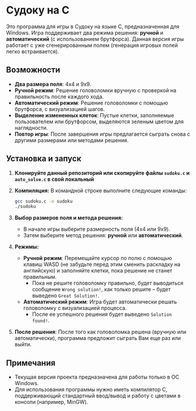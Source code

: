 # Судоку на C

Это программа для игры в Судоку на языке C, предназначенная для Windows. Игра поддерживает два режима решения: **ручной** и **автоматический** (с использованием брутфорса). Данная версия игры работает с уже сгенерированным полем (генерация игровых полей легко встраивается).

## Возможности

- **Два размера поля**: 4x4 и 9x9.
- **Ручной режим**: Решение головоломки вручную с проверкой на правильность после каждого хода.
- **Автоматический режим**: Решение головоломки с помощью брутфорса, с визуализацией шагов.
- **Выделение измененных клеток**: Пустые клетки, заполняемые пользователем или брутфорсом, выделяются зеленым цветом для наглядности.
- **Повтор игры**: После завершения игры предлагается сыграть снова с другими размерами или методами решения.

## Установка и запуск

1. **Клонируйте данный репозиторий или скопируйте файлы `sudoku.c` и `auto_solve.c` в свой локальный**

2. **Компиляция:**
   В командной строке выполните следующие команды:
   
   ```bash
   gcc sudoku.c -o sudoku
   ./sudoku
   ```

3. **Выбор размеров поля и метода решения:**
   - В начале игры выберите размерность поля (4x4 или 9x9).
   - Затем выберите метод решения: **ручной** или **автоматический**.
   
4. **Режимы:**
   - **Ручной режим**: Перемещайте курсор по полю с помощью клавиш WASD (не забудьте перед этим сменить раскладку на английскую) и заполняйте клетки, пока решение не станет правильным.
      - Пока не решите головоломку правильно, будет выводиться сообщение `Wrong solution!`, как только решите – будет выведено `Great Solution!`.
   - **Автоматический режим**: Игра будет автоматически решать головоломку с визуализацией процесса.
      - После ее успешного решения будет выведено `Solution found!`.

5. **После решения**: После того как головоломка решена (вручную или автоматически), программа предложит сыграть Вам еще раз или выйти.

## Примечания

- Текущая версия проекта предназначена для работы только в ОС Windows.
- Для использования программы нужно иметь компилятор C, поддерживающий стандартный ввод/вывод и работу с цветами в консоли (например, MinGW).
